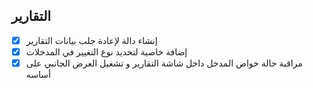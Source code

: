 ## التقارير
- [x] إنشاء دالة لإعادة جلب بيانات التقارير
- [x] إضافة خاصية لتحديد نوع التغيير في المدخلات
- [x] مراقبة حالة خواص المدخل داخل شاشة التقارير و تشغيل العرض الجانبي على أساسه

